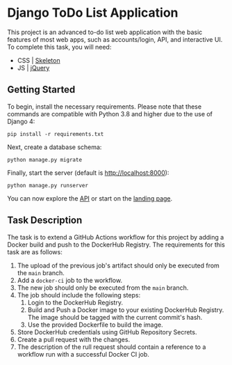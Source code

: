 # Django ToDo List Application

This project is an advanced to-do list web application with the basic features of most web apps, such as accounts/login, API, and interactive UI. 
To complete this task, you will need:

- CSS | [Skeleton](http://getskeleton.com/)
- JS  | [jQuery](https://jquery.com/)

## Getting Started

To begin, install the necessary requirements. Please note that these commands are compatible with Python 3.8 and higher due to the use of Django 4:

```
pip install -r requirements.txt
```

Next, create a database schema:

```
python manage.py migrate
```

Finally, start the server (default is <http://localhost:8000>):

```
python manage.py runserver
```

You can now explore the [API](http://localhost:8000/api/) or start on the [landing page](http://localhost:8000/).

## Task Description

The task is to extend a GitHub Actions workflow for this project by adding a Docker build and push to the DockerHub Registry. The requirements for this task are as follows:

1. The upload of the previous job's artifact should only be executed from the `main` branch.
2. Add a `docker-ci` job to the workflow.
3. The new job should only be executed from the `main` branch.
4. The job should include the following steps:
    1. Login to the DockerHub Registry.
    2. Build and Push a Docker image to your existing DockerHub Registry. The image should be tagged with the current commit's hash.
    3. Use the provided Dockerfile to build the image.
5. Store DockerHub credentials using GitHub Repository Secrets.
6. Create a pull request with the changes.
7. The description of the rull request should contain a reference to a workflow run with a successful Docker CI job.
